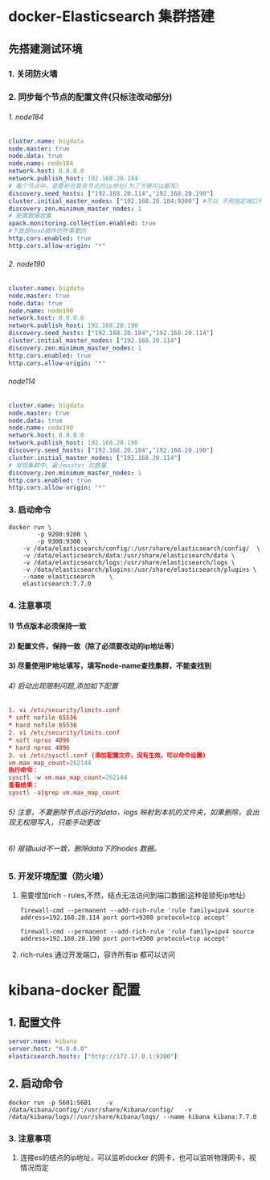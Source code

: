 # docker-Elasticsearch 集群搭建

## 先搭建测试环境

### 1. 关闭防火墙

### 2. 同步每个节点的配置文件(只标注改动部分)

###### 1. node184

```yml
cluster.name: bigdata
node.master: true
node.data: true
node.name: node184
network.host: 0.0.0.0
network.publish_host: 192.168.20.184
# 每个节点中，是要补充其余节点的ip地址(为了方便可以都写)
discovery.seed_hosts: ["192.168.20.114","192.168.20.190"]
cluster.initial_master_nodes: ["192.168.20.184:9300"] #可以 不用指定端口号
discovery.zen.minimum_master_nodes: 1
# 配置数据收集
xpack.monitoring.collection.enabled: true
#下面是head插件的所需要的
http.cors.enabled: true
http.cors.allow-origin: "*"
```

######  2. node190

```yml
cluster.name: bigdata
node.master: true
node.data: true
node.name: node190
network.host: 0.0.0.0
network.publish_host: 192.168.20.190 
discovery.seed_hosts: ["192.168.20.184","192.168.20.114"]
cluster.initial_master_nodes: ["192.168.20.114"]
discovery.zen.minimum_master_nodes: 1
http.cors.enabled: true
http.cors.allow-origin: "*"
```

###### node114

```yml
cluster.name: bigdata
node.master: true
node.data: true
node.name: node190
network.host: 0.0.0.0
network.publish_host: 192.168.20.190 
discovery.seed_hosts: ["192.168.20.184","192.168.20.190"]
cluster.initial_master_nodes: ["192.168.20.114"]
# 发现集群中，最小master 的数量
discovery.zen.minimum_master_nodes: 1
http.cors.enabled: true
http.cors.allow-origin: "*"
```



### 3. 启动命令

```shell
docker run \
        -p 9200:9200 \
        -p 9300:9300 \
    -v /data/elasticsearch/config/:/usr/share/elasticsearch/config/  \
    -v /data/elasticsearch/data:/usr/share/elasticsearch/data \
    -v /data/elasticsearch/logs:/usr/share/elasticsearch/logs \
    -v /data/elasticsearch/plugins:/usr/share/elasticsearch/plugins \
    --name elasticsearch    \
    elasticsearch:7.7.0
```

### 4. 注意事项

#### 1) 节点版本必须保持一致

#### 2) 配置文件，保持一致（除了必须要改动的ip地址等）

#### 3) 尽量使用IP地址填写，填写node-name查找集群，不能查找到

###### 4) 启动出现限制问题,添加如下配置

```conf
1. vi /etc/security/limits.conf
* soft nofile 65536
* hard nofile 65536
2. vi /etc/security/limits.conf
* soft nproc 4096
* hard nproc 4096
3. vi /etc/sysctl.conf (添加配置文件，没有生效，可以命令设置)
vm.max_map_count=262144
执行命令：
sysctl -w vm.max_map_count=262144
查看结果：
sysctl -a|grep vm.max_map_count
```
###### 5) 注意，不要删除节点运行的data，logs 映射到本机的文件夹，如果删除，会出现无权限写入，只能手动更改

###### 6) 报错uuid不一致，删除data下的nodes 数据。

### 5. 开发环境配置（防火墙）

1. 需要增加rich - rules,不然，结点无法访问到端口数据(这种是锁死ip地址)

   ```shell
   firewall-cmd --permanent --add-rich-rule 'rule family=ipv4 source address=192.168.20.114 port port=9300 protocol=tcp accept'
   
   firewall-cmd --permanent --add-rich-rule 'rule family=ipv4 source address=192.168.20.190 port port=9300 protocol=tcp accept'
   ```

2. rich-rules 通过开发端口，容许所有ip 都可以访问

#  kibana-docker 配置

## 1. 配置文件

```yml
server.name: kibana
server.host: "0.0.0.0"
elasticsearch.hosts: ["http://172.17.0.1:9200"]
```

## 2. 启动命令

```shell
docker run -p 5601:5601    -v /data/kibana/config/:/usr/share/kibana/config/   -v /data/kibana/logs/:/usr/share/kibana/logs/ --name kibana kibana:7.7.0
```

### 3. 注意事项

1. 连接es的结点的ip地址，可以监听docker 的网卡，也可以监听物理网卡，视情况而定